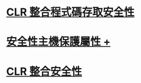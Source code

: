 # [CLR 整合程式碼存取安全性](clr-integration-code-access-security.md)

# [安全性主機保護屬性 +](../../../relational-databases/clr-integration-security-host-protection-attributes/host-protection-attributes-and-clr-integration-programming.md)

# [CLR 整合安全性](clr-integration-security.md)

